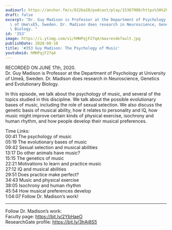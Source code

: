 ```yaml
---
audiourl: https://anchor.fm/s/822ba20/podcast/play/15367980/https%3A%2F%2Fd3ctxlq1ktw2nl.cloudfront.net%2Fproduction%2F2020-5-18%2F83333082-44100-2-76ff6bb985bd5.m4a
draft: false
excerpt: "Dr. Guy Madison is Professor at the Department of Psychology at University\
  \ of Ume\xE5, Sweden. Dr. Madison does research in Neuroscience, Genetics and Evolutionary\
  \ Biology. "
id: '353'
image: https://i.ytimg.com/vi/hMHPqjF27q4/maxresdefault.jpg
publishDate: 2020-08-10
title: '#353 Guy Madison: The Psychology of Music'
youtubeid: hMHPqjF27q4
---
```

<div class="timelinks">

RECORDED ON JUNE 17th, 2020.  
Dr. Guy Madison is Professor at the Department of Psychology at University of Umeå, Sweden. Dr. Madison does research in Neuroscience, Genetics and Evolutionary Biology. 

In this episode, we talk about the psychology of music, and several of the topics studied in this discipline. We talk about the possible evolutionary bases of music, including the role of sexual selection. We also discuss the genetic basis of musical ability, how it relates to personality and IQ, how music might improve certain kinds of physical exercise, isochrony and human rhythm, and how people develop their musical preferences.

Time Links:  
<time>00:41</time> The psychology of music  
<time>05:19</time> The evolutionary bases of music  
<time>09:42</time> Sexual selection and musical abilities  
<time>13:17</time> Do other animals have music?  
<time>15:15</time> The genetics of music  
<time>22:21</time> Motivations to learn and practice music  
<time>27:12</time> IQ and musical abilities  
<time>29:51</time> Does practice make perfect?  
<time>34:43</time> Music and physical exercise  
<time>38:05</time> Isochrony and human rhythm  
<time>45:54</time> How musical preferences develop  
<time>1:04:07</time> Follow Dr. Madison’s work!

---

Follow Dr. Madison’s work:  
Faculty page: https://bit.ly/2YbHaeO  
ResearchGate profile: https://bit.ly/3hAj8S5
</div>

